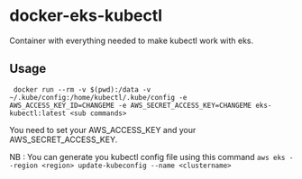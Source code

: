 # docker-eks-kubectl

Container with everything needed to make kubectl work with eks.

## Usage 
```
 docker run --rm -v $(pwd):/data -v ~/.kube/config:/home/kubectl/.kube/config -e AWS_ACCESS_KEY_ID=CHANGEME -e AWS_SECRET_ACCESS_KEY=CHANGEME eks-kubectl:latest <sub commands>
```

You need to set your AWS_ACCESS_KEY and your AWS_SECRET_ACCESS_KEY. 

NB : You can generate you kubectl config file using this command `aws eks --region <region> update-kubeconfig --name <clustername>`
